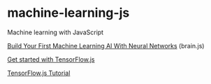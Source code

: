 # machine-learning-js

Machine learning with JavaScript

[Build Your First Machine Learning AI With Neural Networks](https://youtu.be/60c4rMq-aH0?si=Inws0NM1FhnblPIO) (brain.js)

[Get started with TensorFlow.js](https://www.tensorflow.org/js/tutorials)

[TensorFlow.js Tutorial](https://www.w3schools.com/ai/ai_tensorflow_intro.asp)
